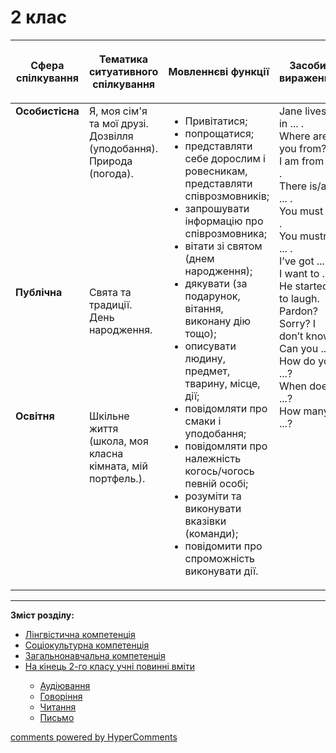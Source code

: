 <div id="hypercomments_widget" class="js-hypercomments-widget invisible"></div>

# 2 клас

<table>
<thead>
  <tr>
    <th width="10%" align="center"><p>Сфера спілкування</p></td>
    <th width="10%" align="center"><p>Тематика ситуативного спілкування</p></td>
    <th width="40%" align="center"><p>Мовленнєві функції</p></td>
    <th width="60%" align="center"><p>Засоби вираження</p></td>
  </tr>
</thead>
<tbody>
  <tr>
    <td width="10%" style="vertical-align:top !important;">
<b>Особистісна</b></td>
    <td width="10%" style="vertical-align:top !important;">
Я, моя сім'я та мої друзі.<br>
Дозвілля (уподобання).<br>
Природа (погода).</td>
    <td width="40%" style="vertical-align:top !important;" rowspan="3">
<ul type="disc">
<li>Привітатися;</li>
<li>попрощатися;</li>
<li>представляти себе дорослим і ровесникам, представляти співрозмовників;</li>
<li>запрошувати інформацію про співрозмовника;</li>
<li>вітати зі святом (днем народження);</li>
<li>дякувати (за подарунок, вітання, виконану дію тощо);</li>
<li>описувати людину, предмет, тварину, місце, дії;</li>
<li>повідомляти про смаки і уподобання;</li>
<li>повідомляти про належність когось/чогось певній особі;</li>
<li>розуміти та виконувати вказівки (команди);</li>
<li>повідомити про спроможність виконувати дії.</li>
</ul>
</td>
    <td width="60%" style="vertical-align:top !important;" rowspan="3">
Jane lives in ... .<br>
Where are you from?<br>
I am from ... .<br>
There is/are ... .<br>
You must ... .<br>
You mustn’t ... .<br>
I’ve got ... .<br>
I want to ... .<br>
He started to laugh.<br>
Pardon? Sorry? I don’t know.<br>
Can you ...?<br>
How do you ...?<br>
When does ...?<br>
How many ...?<br>
</td>
  </tr>
<tr>
    <td width="10%" style="vertical-align:top !important;">
<b>Публічна</b></td>
    <td width="10%" style="vertical-align:top !important;">
Свята та традиції.<br>
День народження.</td>
</tr>
<tr>
    <td width="10%" style="vertical-align:top !important;">
<b>Освітня</b></td>
    <td width="10%" style="vertical-align:top !important;">
Шкільне життя (школа, моя класна кімната, мій портфель.).</td>
</tr>
</tbody>
</table>

<hr>
<p><b>Зміст розділу:</b></p>
<ul type="disc">
<li><a href="https://edera.gitbooks.io/ed-era-book-mon-english-special/content/2/lyngvystykhna_kompetenzia.html">Лінгвістична компетенція</a></li>
<li><a href="https://edera.gitbooks.io/ed-era-book-mon-english-special/content/2/soziokulturna_kompetenzia.html">Соціокультурна компетенція</a></li>
<li><a href="https://edera.gitbooks.io/ed-era-book-mon-english-special/content/2/zagalnonavchalna_kompetenzya.html">Загальнонавчальна компетенція</a></li>
<li><a href="https://edera.gitbooks.io/ed-era-book-mon-english-special/content/2/na_kynec_2_klasu_uchny_povunny_vmyty.html">На кінець 2-го класу учні повинні вміти</a></li>
<ul type="circle">
<li><a href="https://edera.gitbooks.io/ed-era-book-mon-english-special/content/2/audiyuvannya.html">Аудіювання</a></li>
<li><a href="https://edera.gitbooks.io/ed-era-book-mon-english-special/content/2/govorinnya.html">Говоріння</a></li>
<li><a href="https://edera.gitbooks.io/ed-era-book-mon-english-special/content/2/chitannya.html">Читання</a></li>
<li><a href="https://edera.gitbooks.io/ed-era-book-mon-english-special/content/2/pysmo.html">Письмо</a></li>
</ul>
</ul>

<div class="js-hypercomments-container">
    <a href="http://hypercomments.com" class="hc-link" title="comments widget">comments powered by HyperComments</a>
</div>